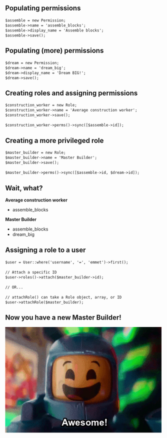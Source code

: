 <section>
<h2>Populating permissions</h2>

<pre><code class="php">$assemble = new Permission;
$assemble->name = 'assemble_blocks';
$assemble->display_name = 'Assemble blocks';
$assemble->save();</code></pre>
</section>

<section>
<h2>Populating (more) permissions</h2>

<pre><code class="php">$dream = new Permission;
$dream->name = 'dream_big';
$dream->display_name = 'Dream BIG!';
$dream->save();</code></pre>
</section>

<section>
<h2>Creating roles and assigning permissions</h2>

<pre><code class="php">$construction_worker = new Role;
$construction_worker->name = 'Average construction worker';
$construction_worker->save();

$construction_worker->perms()->sync([$assemble->id]);</code></pre>
</section>

<section>
<h2>Creating a more privileged role</h2>

<pre><code class="php">$master_builder = new Role;
$master_builder->name = 'Master Builder';
$master_builder->save();

$master_builder->perms()->sync([$assemble->id, $dream->id]);</code></pre>
</section>

<section>
<h2>Wait, what?</h2>

<strong>Average construction worker</strong>

<ul>
  <li>assemble_blocks</li>
</ul>

<strong>Master Builder</strong>

<ul>
  <li>assemble_blocks</li>
  <li>dream_big</li>
</ul>
</section>

<section>
<h2>Assigning a role to a user</h2>

<pre><code class="php">$user = User::where('username', '=', 'emmet')->first();

// Attach a specific ID
$user->roles()->attach($master_builder->id);

// OR...

// attachRole() can take a Role object, array, or ID
$user->attachRole($master_builder);</code></pre>
</section>

<section>
<h2>Now you have a new Master Builder!</h2>
<img src="assets/lego-awesome.gif" alt="Benny the Astronaut is excited!" />
</section>